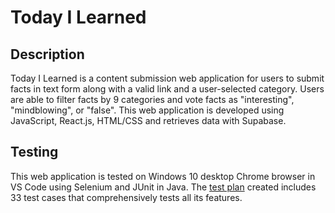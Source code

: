 # Today I Learned

## Description
Today I Learned is a content submission web application for users to submit facts in text form along with a valid link and a user-selected category. 
Users are able to filter facts by 9 categories and vote facts as "interesting", "mindblowing", or "false".
This web application is developed using JavaScript, React.js, HTML/CSS and retrieves data with Supabase. 

## Testing
This web application is tested on Windows 10 desktop Chrome browser in VS Code using Selenium and JUnit in Java.
The [test plan](https://docs.google.com/spreadsheets/d/14A78SC3P_wehpYxjX0zUXgEOlh7ZEwzh8ahoZmUkGC4/edit#gid=0) created includes 33 test cases that comprehensively tests all its features. 
